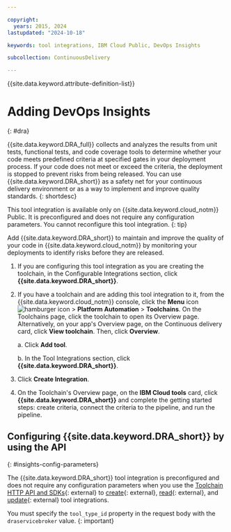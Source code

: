 ```yaml
---

copyright:
  years: 2015, 2024
lastupdated: "2024-10-18"

keywords: tool integrations, IBM Cloud Public, DevOps Insights

subcollection: ContinuousDelivery

---
```


{{site.data.keyword.attribute-definition-list}}  

# Adding DevOps Insights
{: #dra}

{{site.data.keyword.DRA_full}} collects and analyzes the results from unit tests, functional tests, and code coverage tools to determine whether your code meets predefined criteria at specified gates in your deployment process. If your code does not meet or exceed the criteria, the deployment is stopped to prevent risks from being released. You can use {{site.data.keyword.DRA_short}} as a safety net for your continuous delivery environment or as a way to implement and improve quality standards.
{: shortdesc}

This tool integration is available only on {{site.data.keyword.cloud_notm}} Public. It is preconfigured and does not require any configuration parameters. You cannot reconfigure this tool integration.
{: tip}

Add {{site.data.keyword.DRA_short}} to maintain and improve the quality of your code in {{site.data.keyword.cloud_notm}} by monitoring your deployments to identify risks before they are released.

1. If you are configuring this tool integration as you are creating the toolchain, in the Configurable Integrations section, click **{{site.data.keyword.DRA_short}}**.
1. If you have a toolchain and are adding this tool integration to it, from the {{site.data.keyword.cloud_notm}} console, click the **Menu** icon ![hamburger icon](images/icon_hamburger.svg) > **Platform Automation** > **Toolchains**. On the Toolchains page, click the toolchain to open its Overview page. Alternatively, on your app's Overview page, on the Continuous delivery card, click **View toolchain**. Then, click **Overview**.

   a. Click **Add tool**.

   b. In the Tool Integrations section, click **{{site.data.keyword.DRA_short}}**.

1. Click **Create Integration**.
1. On the Toolchain's Overview page, on the **IBM Cloud tools** card, click **{{site.data.keyword.DRA_short}}** and complete the getting started steps: create criteria, connect the criteria to the pipeline, and run the pipeline.

## Configuring {{site.data.keyword.DRA_short}} by using the API
{: #insights-config-parameters}

The {{site.data.keyword.DRA_short}} tool integration is preconfigured and does not require any configuration parameters when you use the [Toolchain HTTP API and SDKs](https://cloud.ibm.com/apidocs/toolchain){: external} to [create](https://cloud.ibm.com/apidocs/toolchain#create-tool){: external}, [read](https://cloud.ibm.com/apidocs/toolchain#get-tool-by-id){: external}, and [update](https://cloud.ibm.com/apidocs/toolchain#update-tool){: external} tool integrations.

You must specify the `tool_type_id` property in the request body with the `draservicebroker` value.
{: important}
